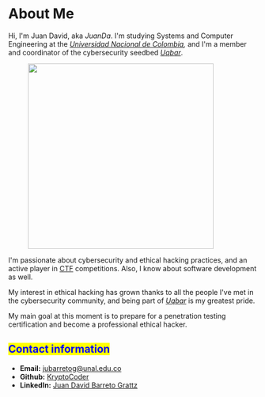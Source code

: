 # About Me

Hi, I'm Juan David, aka _JuanDa_. I'm studying Systems and Computer Engineering at the [_Universidad Nacional de Colombia_](https://unal.edu.co/)_,_ and I'm a member and coordinator of the cybersecurity seedbed [_Uqbar_](https://www.instagram.com/uqbarun/).

<figure><img src="../.gitbook/assets/image (18) (1) (1) (1).png" alt="" width="375"><figcaption></figcaption></figure>

I'm passionate about cybersecurity and ethical hacking practices, and an active player in [CTF](../practical-skill-development/capture-the-flag-ctf-competitions.md) competitions. Also, I know about software development as well.

My interest in ethical hacking has grown thanks to all the people I've met in the cybersecurity community, and being part of [_Uqbar_](https://www.instagram.com/uqbarun/) is my greatest pride.

My main goal at this moment is to prepare for a penetration testing certification and become a professional ethical hacker.

## <mark style="color:blue;">Contact information</mark>

* **Email:** [jubarretog@unal.edu.co](https://app.gitbook.com/u/cdbSbVEtWCP0IKRHa0p28S49E1o2)
* **Github:** [KryptoCoder](https://github.com/jubarretog)
* **LinkedIn:** [Juan David Barreto Grattz](https://www.linkedin.com/in/juan-david-barreto-grattz/)
